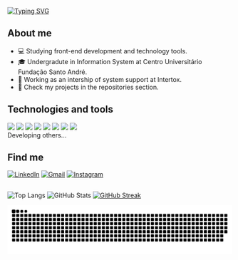 <!-- <img width=100% src="https://user-images.githubusercontent.com/125428490/230164350-a03900f3-8ac3-4e09-9268-c069ad9b72c5.png"/> -->

[![Typing SVG](https://readme-typing-svg.herokuapp.com/?color=2c2f76&size=35&center=true&vCenter=true&width=1000&lines=Hey...+My+name+is+Gabriel+Bolonhez!;I'm+Brazilian;Be+Welcome!+:%29)](https://git.io/typing-svg)

## About me
- 💻 Studying front-end development and technology tools.
- 🎓 Undergradute in Information System at Centro Universitário Fundação Santo André.
- 💼 Working as an intership of system support at Intertox.
- 🚀 Check my projects in the repositories section.
  
  
## Technologies and tools

<div align="left">

<img src= "https://img.shields.io/badge/HTML5-E34F26?style=for-the-badge&logo=html5&logoColor=white">
<img src= "https://img.shields.io/badge/CSS3-1572B6?style=for-the-badge&logo=css3&logoColor=white">
<img src= "https://img.shields.io/badge/JavaScript-F7DF1E?style=for-the-badge&logo=javascript&logoColor=black">
<img src= "https://img.shields.io/badge/SQL-FFFFFF?style=for-the-badge&logo=oracle&logoColor=FF0000&labelColor=FFFFFF&color=FF0000">
<img src= "https://img.shields.io/badge/GIT-E44C30?style=for-the-badge&logo=git&logoColor=white">
<img src= "https://img.shields.io/badge/Figma-696969?style=for-the-badge&logo=figma&logoColor=figma">
<img src= "https://img.shields.io/badge/Vscode-007ACC?style=for-the-badge&logo=visual-studio-code&logoColor=white">
<img src= "https://img.shields.io/badge/Azure-blue?style=for-the-badge&logo=microsoft%20azure&logoColor=blue&labelColor=FFFFFF&link=https%3A%2F%2Fimages.app.goo.gl%2FK7PN1jYJd57x4q7A8">

</div>
Developing others...

  
## Find me

[![LinkedIn](https://img.shields.io/badge/-LinkedIn-%230077B5?style=for-the-badge&logo=linkedin&logoColor=white)](https://www.linkedin.com/in/gabolonhez/)
[![Gmail](https://img.shields.io/badge/Gmail-333333?style=for-the-badge&logo=gmail&logoColor=black)](mailto:gbbolonhez@gmail.com)
[![Instagram](https://img.shields.io/badge/-Instagram-%23E4405F?style=for-the-badge&logo=instagram&logoColor=black)](https://www.instagram.com/gabolonhez/)
<!-- [![GitHub](https://img.shields.io/badge/GitHub-100000?style=for-the-badge&logo=github&logoColor=black)](https://github.com/gabolonhez) -->
<!-- [![Discord](https://img.shields.io/badge/Discord-7289DA?style=for-the-badge&logo=discord&logoColor=black)](https://discord.com/channels/@gabrieltr1/) -->
 <!--<a href = "https://github.com/Gabolonhez?tab=repositories"><img src="https://img.shields.io/badge/-Portfolio-%23000000?style=for-the-badge&logo=react&logoColor=red&color=black" target="_blank"></a> -->
 <!-- [![Portfolio](https://img.shields.io/badge/Portfolio-FF5722?style=for-the-badge&logo=todoist&logoColor=white)](https://seulink.com) -->

## 

  ![Top Langs](https://github-readme-stats-git-masterrstaa-rickstaa.vercel.app/api/top-langs/?username=gabolonhez&layout=compact&bg_color=000&border_color=30A3DC&title_color=E94D5F&text_color=FFF)
  ![GitHub Stats](https://github-readme-stats.vercel.app/api?username=gabolonhez&theme=transparent&bg_color=000&border_color=30A3DC&show_icons=true&icon_color=30A3DC&title_color=E94D5F&text_color=FFF&hide_title=true&hide=stars)
  [![GitHub Streak](https://streak-stats.demolab.com/?user=gabolonhez&theme=bear&background=000&border=30A3DC&dates=FFF)](https://git.io/streak-stats)

 
  ![Snake animation](https://github.com/albrechetti/albrechetti/blob/output/github-contribution-grid-snake.svg)
